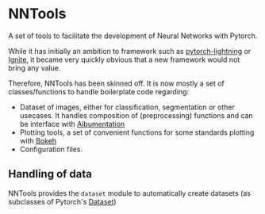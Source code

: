 # NNTools
A set of tools to facilitate the development of Neural Networks with Pytorch.

While it has initially an ambition to framework such as [pytorch-lightning](https://lightning.ai/docs/pytorch/latest/) or [Ignite](https://pytorch.org/ignite/), it became very quickly obvious that a new framework would not bring any value.

Therefore, NNTools has been skinned off. It is now mostly a set of classes/functions to handle boilerplate code regarding:
 * Dataset of images, either for classification, segmentation or other usecases. It handles composition of (preprocessing) functions and can be interface with [Albumentation](https://albumentations.ai/docs/)
 * Plotting tools, a set of convenient functions for some standards plotting with [Bokeh](https://bokeh.org/)
 * Configuration files. 


## Handling of data

NNTools provides the `dataset` module to automatically create datasets (as subclasses of Pytorch's [Dataset](https://pytorch.org/tutorials/beginner/basics/data_tutorial.html))

